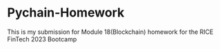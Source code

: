 # Pychain-Homework
This is my submission for Module 18(Blockchain) homework for the RICE FinTech 2023 Bootcamp
